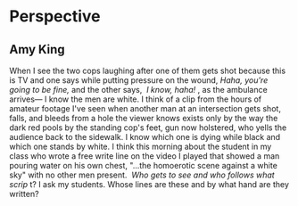 # Perspective
## Amy King
When I see the two cops laughing
after one of them gets shot
because this is TV and one says
while putting pressure on the wound,
 _Haha, you're going to be fine,_
and the other says,  _I know, haha!_ ,
as the ambulance arrives—
I know the men are white.
I think of a clip from the hours
of amateur footage I've seen
when another man at an intersection
gets shot, falls, and bleeds from a hole
the viewer knows exists only by the way
the dark red pools by the standing cop's feet,
gun now holstered, who
yells the audience back to the sidewalk.
I know which one is dying
while black and which one stands by white.
I think this morning about the student
in my class who wrote a free write line
on the video I played
that showed a man pouring water
on his own chest, "...the homoerotic
scene against a white sky" with no other men
present.  _Who gets to see and who follows_
 _what scrip_ t? I ask my students.
Whose lines are these and by what hand
are they written?